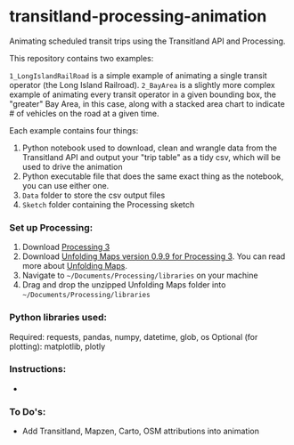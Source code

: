 # transitland-processing-animation
Animating scheduled transit trips using the Transitland API and Processing.

This repository contains two examples:

`1_LongIslandRailRoad` is a simple example of animating a single transit operator (the Long Island Railroad).
`2_BayArea` is a slightly more complex example of animating every transit operator in a given bounding box, the "greater" Bay Area, in this case, along with a stacked area chart to indicate # of vehicles on the road at a given time.

Each example contains four things:

1. Python notebook used to download, clean and wrangle data from the Transitland API and output your "trip table" as a tidy csv, which will be used to drive the animation
2. Python executable file that does the same exact thing as the notebook, you can use either one.
3. `Data` folder to store the csv output files
4. `Sketch` folder containing the Processing sketch

### Set up Processing:

1. Download [Processing 3](https://processing.org/)
2. Download [Unfolding Maps version 0.9.9 for Processing 3](http://services.informatik.hs-mannheim.de/~nagel/GDV/Unfolding_for_processing_0.9.9beta.zip). You can read more about [Unfolding Maps](http://unfoldingmaps.org/).
3. Navigate to `~/Documents/Processing/libraries` on your machine
4. Drag and drop the unzipped Unfolding Maps folder into `~/Documents/Processing/libraries`


### Python libraries used:
Required: requests, pandas, numpy, datetime, glob, os
Optional (for plotting): matplotlib, plotly

### Instructions:
- 


### To Do's:
- Add Transitland, Mapzen, Carto, OSM attributions into animation

